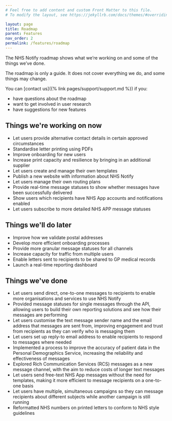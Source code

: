 ```yaml
---
# Feel free to add content and custom Front Matter to this file.
# To modify the layout, see https://jekyllrb.com/docs/themes/#overriding-theme-defaults

layout: page
title: Roadmap
parent: Features
nav_order: 2
permalink: /features/roadmap
---
```



The NHS Notify roadmap shows what we’re working on and some of the things we’ve done.

The roadmap is only a guide. It does not cover everything we do, and some things may change.

You can [contact us]({% link pages/support/support.md %}) if you:

- have questions about the roadmap
- want to get involved in user research
- have suggestions for new features

## Things we're working on now

- Let users provide alternative contact details in certain approved circumstances
- Standardise letter printing using PDFs
- Improve onboarding for new users
- Increase print capacity and resilience by bringing in an additional supplier
- Let users create and manage their own templates
- Publish a new website with information about NHS Notify
- Let users manage their own routing plans
- Provide real-time message statuses to show whether messages have been successfully delivered
- Show users which recipients have NHS App accounts and notifications enabled
- Let users subscribe to more detailed NHS APP message statuses

## Things we'll do later

- Improve how we validate postal addresses
- Develop more efficient onboarding processes
- Provide more granular message statuses for all channels
- Increase capacity for traffic from multiple users
- Enable letters sent to recipients to be shared to GP medical records
- Launch a real-time reporting dashboard

## Things we've done

- Let users send direct, one-to-one messages to recipients to enable more organisations and services to use NHS Notify
- Provided message statuses for single messages through the API, allowing users to build their own reporting solutions and see how their messages are performing
- Let users customise the text message sender name and the email address that messages are sent from, improving engagement and trust from recipients as they can verify who is messaging them
- Let users set up reply-to email address to enable recipients to respond to messages where needed
- Implemented a process to improve the accuracy of patient data in the Personal Demographics Service, increasing the reliability and effectiveness of messages
- Explored Rich Communication Services (RCS) messages as a new message channel, with the aim to reduce costs of longer text messages
- Let users send free-text NHS App messages without the need for templates, making it more efficient to message recipients on a one-to-one basis
- Let users have multiple, simultaneous campaigns so they can message recipients about different subjects while another campaign is still running
- Reformatted NHS numbers on printed letters to conform to NHS style guidelines
